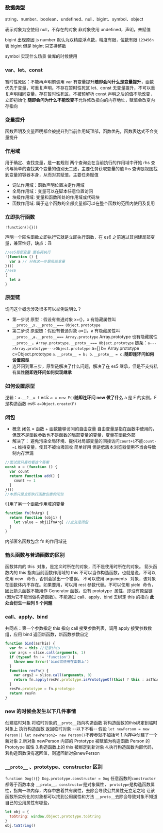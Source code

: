 ### 数据类型

string、number、boolean、undefined、null、bigint、symbol、object

表示对象为空使用 null，不存在的对象
非对象使用 undefined，声明，未赋值

bigint 出现原因
js number 默认为双精度浮点数，精度有限，位数有限
`123456n`表 bigint
但是 bigint 只支持整数

symbol 实现什么场景 做库的时候使用

### var、let、const

暂时性死区：不能再声明前调用
var 有变量提升**随即会问什么是变量提升**，函数优先于变量，可重复声明，不存在暂时性死区
let、const 无变量提升，不可以重复声明相同变量，存在暂时性死区，不被预解析
const 声明之后的值不能改变，立即初始化 **随即会问为什么不能改变**不允许修改指向的内存地址，赋值会改变内存指向

### 变量提升

函数声明及变量声明都会被提升到当前作用域顶部，函数优先，函数表达式不会变量提升

### 作用域

用于确定、查找变量，是一套规则
两个查询会在当前执行的作用域中开始
rhs 查询与简单的查找某个变量的值别无二致，主要任务获取变量的值
lhs 查询是视图找到变量的容器本身，从而对其赋值，主要任务赋值

- 词法作用域：函数声明位置决定作用域
- 全局作用域：变量可以在脚本任意位置访问
- 块级作用域: 变量和函数所处的作用域或代码块
- 函数作用域: 属于这个函数的全部变量都可以在整个函数的范围内使用及复用

### 立即执行函数

```
!function(){}()
```

声明一个匿名函数立即执行它就是立即执行函数，在 es6 之前通过其创建局部变量，兼容性好，缺点：丑

```js
//es5局部变量 匿名再执行
!(function () {
  var a // 只有这一步是局部变量
})()
//es6
{
  let a
}
```

### 原型链

询问这个概念涉及很多可以举例说明么？

- 第一步说 原型：假设有普通对象 x={}，x 有隐藏属性叫`__proto__`,`x.__proto__=== Object.prototype`
- 第二步说 原型链：假设有普通对象 a=[]，a 有隐藏属性叫`__proto__`,`a.__proto__=== Array.prototype`
  Array.prototype 也有隐藏属性`__proto__`，`Array.prototype.__proto__=== Object.prototype`
  链条：`a--->Array.prototype--->Object.prototype`
  a=[]
  b= Array.prototype
  c=Object.prototype
  `a.__proto__ = b; b.__proto__ = c;`**随即连环问如何设置原型**
- 连环问到第三步，原型链解决了什么问题，解决了在 es5 继承，但是不支持私有属性**随即连环问如何实现继承**

### 如何设置原型

逻辑：`a.__?__= f`
es5: `a = new F()`**随即连环问 new 做了什么** a 是 F 的实例，F 是构造函数
es6: `a=Object.create(F)`

### 闭包

- 概念
  闭包 = 函数 + 函数能够访问的自由变量
  自由变量是指在函数中使用的，但既不是函数参数也不是函数的局部变量的变量，变量在函数外部
- 解决了：
  避免污染全局环境、提供对局部变量的间接访问`count+1`不能`count-=1`
  维持变量，使其不被垃圾回收
  简单好用
  但是低版本浏览器使用不当会导致制内存泄漏

```js
//面试官只喜欢看这个答案
const x = (function () {
  var count
  return function add() {
    count += 1
  }
})()
//本质只是立即执行函数包裹的闭包
```

引用了另一个函数作用域的变量

```js
function fn(fnArg) {
  return function (obj1) {
    let value = obj1[fnArg] //此处是闭包
  }
}
```

内部匿名函数包含 fn 的作用域链

### 箭头函数与普通函数的区别

函数体内的 this  对象，是定义时所在的对象，而不是使用时所在的对象。
箭头函数内的 this 指向当前函数作用域的 this
不可以当作构造函数，也就是说，不可以使用 new   命令，否则会抛出一个错误。
不可以使用 arguments   对象，该对象在函数体内不存在。如果要用，可以用 rest 参数代替。不可以使用 yield  命令，因此箭头函数不能用作 Generator 函数。没有 prototype  属性，即没有原型链(因为它不能当做构造函数)。不能通过 call、apply、bind 去绑定 this 的指向
**此处会衍生一些列 5 个问题**

### call、apply、bind

共同点：第一个参数指定 this 指向
call 接受参数列表，调用
apply 接受参数数组，应用
bind 返回新函数，新函数参数自定

```js
function bind(asThis) {
  var fn = this //记录this
  var args = slice.call(arguments, 1)
  if (typeof fn != 'function') {
    throw new Error('bind需使用在函数上')
  }
  function resFn() {
    var args2 = slice.call(arguments, 0)
    return fn.apply(resFn.prototype.isPrototypeOf(this) ? this : asThis, args.concat(args2))
  }
  resFn.prototype = fn.prototype
  return resFn
}
```

### new 的时候会发生以下几件事情
创建临时对象
将临时对象的`__proto__`指向构造函数
将构造函数的this绑定到临时对象上
执行构造函数
返回临时对象
--以下不看--
假设 `let newPerson = new Person|| let newPerson2= new Person()`不传参就不加括号 
1.内存中创建了一个新对象 
2.新对象 newPerson 内部的 Prototype 被赋值为构造函数 Person 的 Prototype 属性 
3.构造函数上的 this 被绑定到新对象
4.执行构造函数内部代码，若构造函数没有返回值，则返回新对象newPerson

### `__proto__` 、prototype、constructor 区别
`function Dog(){} Dog.prototype.constructor = Dog`
任意函数的`constructor`都等于函数本身
`__proto__、constructor`是对象属性，
`prototype`是构造函数属性，指向一块内存，内存中放着共有属性，去除会导致公共属性无立足之地
让该函数所实例化的对象都可以找到公用属性和方法
`__proto__`去除会导致对象不知道自己的公用属性有哪些，

```js
let obj = {
  toString: window.Object.prototype.toString
}
obj.toString()
```

